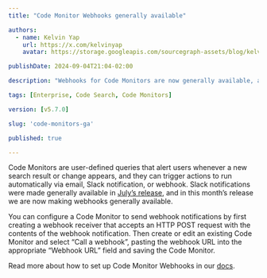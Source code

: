 ```yaml
---
title: "Code Monitor Webhooks generally available"

authors:
  - name: Kelvin Yap
    url: https://x.com/kelvinyap
    avatar: https://storage.googleapis.com/sourcegraph-assets/blog/kelvin_avatar.png

publishDate: 2024-09-04T21:04-02:00

description: "Webhooks for Code Monitors are now generally available, alerting users whenever a new search result or change appears via a webhook receiver."

tags: [Enterprise, Code Search, Code Monitors]

version: [v5.7.0]

slug: 'code-monitors-ga'

published: true

---
```


Code Monitors are user-defined queries that alert users whenever a new search result or change appears, and they can trigger actions to run automatically via email, Slack notification, or  webhook. Slack notifications were made generally available in [July’s release](https://sourcegraph.com/blog/release/july-2024), and in this month’s release we are now making webhooks generally available.

You can configure a Code Monitor to send webhook notifications by first creating a webhook receiver that accepts an HTTP POST request with the contents of the webhook notification. Then create or edit an existing Code Monitor and select “Call a webhook”, pasting the webhook URL into the appropriate “Webhook URL” field and saving the Code Monitor.

Read more about how to set up Code Monitor Webhooks in our [docs](https://sourcegraph.com/docs/code_monitoring/how-tos/webhook).